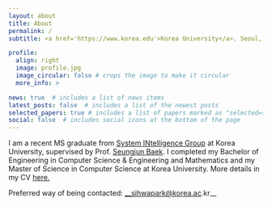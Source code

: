 ```yaml
---
layout: about
title: About
permalink: /
subtitle: <a href='https://www.korea.edu'>Korea University</a>. Seoul, South Korea. sihwapark@korea.ac.kr.

profile:
  align: right
  image: profile.jpg
  image_circular: false # crops the image to make it circular
  more_info: >

news: true  # includes a list of news items
latest_posts: false  # includes a list of the newest posts
selected_papers: true # includes a list of papers marked as "selected={true}"
social: false  # includes social icons at the bottom of the page
---
```


I am a recent MS graduate from [System INtelligence Group](https://singkru.github.io/) at Korea University, supervised by Prof. [Seungjun Baek](https://singkru.github.io/). I completed my Bachelor of Engineering in Computer Science & Engineering and Mathematics and my Master of Science in Computer Science at Korea University. More details in my CV [here.](/cv) 

Preferred way of being contacted: __sihwapark@korea.ac.kr__